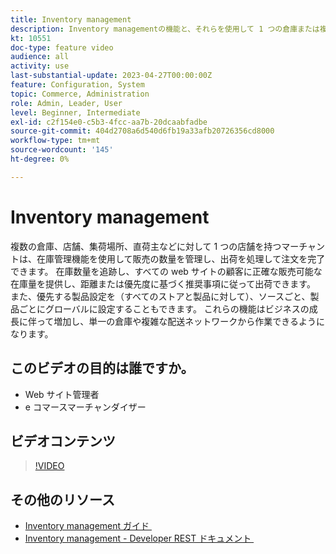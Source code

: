 ```yaml
---
title: Inventory management
description: Inventory managementの機能と、それらを使用して 1 つの倉庫または複雑な発送ネットワークから作業する方法について説明します。
kt: 10551
doc-type: feature video
audience: all
activity: use
last-substantial-update: 2023-04-27T00:00:00Z
feature: Configuration, System
topic: Commerce, Administration
role: Admin, Leader, User
level: Beginner, Intermediate
exl-id: c2f154e0-c5b3-4fcc-aa7b-20dcaabfadbe
source-git-commit: 404d2708a6d540d6fb19a33afb20726356cd8000
workflow-type: tm+mt
source-wordcount: '145'
ht-degree: 0%

---
```


# Inventory management

複数の倉庫、店舗、集荷場所、直荷主などに対して 1 つの店舗を持つマーチャントは、在庫管理機能を使用して販売の数量を管理し、出荷を処理して注文を完了できます。 在庫数量を追跡し、すべての web サイトの顧客に正確な販売可能な在庫量を提供し、距離または優先度に基づく推奨事項に従って出荷できます。 また、優先する製品設定を（すべてのストアと製品に対して）、ソースごと、製品ごとにグローバルに設定することもできます。 これらの機能はビジネスの成長に伴って増加し、単一の倉庫や複雑な配送ネットワークから作業できるようになります。

## このビデオの目的は誰ですか。

- Web サイト管理者
- e コマースマーチャンダイザー

## ビデオコンテンツ

>[!VIDEO](https://video.tv.adobe.com/v/3410198?quality=12&learn=on&captions=jpn)

## その他のリソース

- [Inventory management ガイド &#x200B;](https://experienceleague.adobe.com/docs/commerce-admin/inventory/introduction.html?lang=ja)
- [Inventory management - Developer REST ドキュメント &#x200B;](https://developer.adobe.com/commerce/webapi/rest/inventory/)

